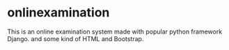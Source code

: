 # onlinexamination
This is an online examination system made with popular python framework Django. and some kind of HTML and Bootstrap.
